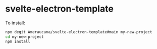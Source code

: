 # svelte-electron-template

To install:
```bash
npx degit Ameraucana/svelte-electron-template#main my-new-project
cd my-new-project
npm install
```
